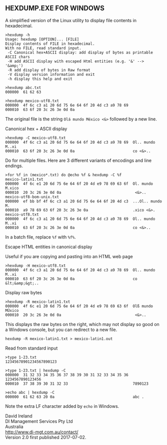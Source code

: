 HEXDUMP.EXE FOR WINDOWS
---------------------------

A simplified version of the Linux utility to display file contents in hexadecimal.

	>hexdump -h
	Usage: hexdump [OPTION]... [FILE]
	Display contents of FILE in hexadecimal.
	With no FILE, read standard input.
	 -C Canonical hex+ASCII display: add display of bytes as printable ASCII chars
	 -H add ASCII display with escaped Html entities (e.g. '&' --> '&amp;')
	 -R add display of bytes in Raw format
	 -V display version information and exit
	 -h display this help and exit
 
	>hexdump abc.txt
	000000  61 62 63

	>hexdump mexico-utf8.txt
	000000  4f 6c c3 a1 20 6d 75 6e 64 6f 20 4d c3 a9 78 69
	000010  63 6f 20 3c 26 3e 0d 0a	

The original file is the string `Olá mundo México <&>` followed by a new line.

Canonical hex + ASCII display

	>hexdump -C mexico-utf8.txt
	000000  4f 6c c3 a1 20 6d 75 6e 64 6f 20 4d c3 a9 78 69  Ol.. mundo M..xi
	000010  63 6f 20 3c 26 3e 0d 0a                          co <&>..
	
	
Do for multiple files. Here are 3 different variants of encodings and line endings.

	>for %f in (mexico*.txt) do @echo %f & hexdump -C %f
	mexico-latin1.txt
	000000  4f 6c e1 20 6d 75 6e 64 6f 20 4d e9 78 69 63 6f  Ol. mundo M.xico
	000010  20 3c 26 3e 0d 0a                                 <&>..
	mexico-utf8-bom-unix.txt
	000000  ef bb bf 4f 6c c3 a1 20 6d 75 6e 64 6f 20 4d c3  ...Ol.. mundo M.
	000010  a9 78 69 63 6f 20 3c 26 3e 0a                    .xico <&>.
	mexico-utf8.txt
	000000  4f 6c c3 a1 20 6d 75 6e 64 6f 20 4d c3 a9 78 69  Ol.. mundo M..xi
	000010  63 6f 20 3c 26 3e 0d 0a                          co <&>..
	
In a batch file, replace `%f` with `%f%`.
	
Escape HTML entities in canonical display

Useful if you are copying and pasting into an HTML web page

	>hexdump -H mexico-utf8.txt
	000000  4f 6c c3 a1 20 6d 75 6e 64 6f 20 4d c3 a9 78 69  Ol.. mundo M..xi
	000010  63 6f 20 3c 26 3e 0d 0a                          co &lt;&amp;&gt;..

Display raw bytes

	>hexdump -R mexico-latin1.txt
	000000  4f 6c e1 20 6d 75 6e 64 6f 20 4d e9 78 69 63 6f  Olß mundo MÚxico
	000010  20 3c 26 3e 0d 0a                                 <&>..

This displays the raw bytes on the right, which may not display so good on a Windows console, but you can redirect to a new file.

	hexdump -R mexico-latin1.txt > mexico-latin1.out
	
Read from standard input

	>type 1-23.txt
	12345678901234567890123

	>type 1-23.txt | hexdump -C
	000000  31 32 33 34 35 36 37 38 39 30 31 32 33 34 35 36  1234567890123456
	000010  37 38 39 30 31 32 33                             7890123

	>echo abc | hexdump -C
	000000  61 62 63 20 0a                                   abc .

Note the extra LF character added by `echo` in Windows.
	
	
David Ireland  
DI Management Services Pty Ltd  
Australia  
<http://www.di-mgt.com.au/contact/>  
Version 2.0 first published 2017-07-02.	
